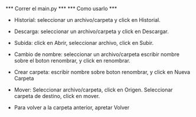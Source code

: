 *** Correr el main.py ***
*** Como usarlo ***
* Historial: seleccionar un archivo/carpeta y click en Historial.
* Descarga: seleccionar un archivo/carpeta y click en Descargar.
* Subida: click en Abrir, seleccionar archivo, click en Subir.
* Cambio de nombre: seleccionar un archivo/carpeta escribir 
nombre sobre el boton renombrar, y click en renombrar.
* Crear carpeta: escribir nombre sobre boton renombrar, y click en Nueva Carpeta
* Mover: Seleccionar archivo/carpeta, click en Origen. Seleccionar carpeta de destino,
click en mover.

* Para volver a la carpeta anterior, apretar Volver